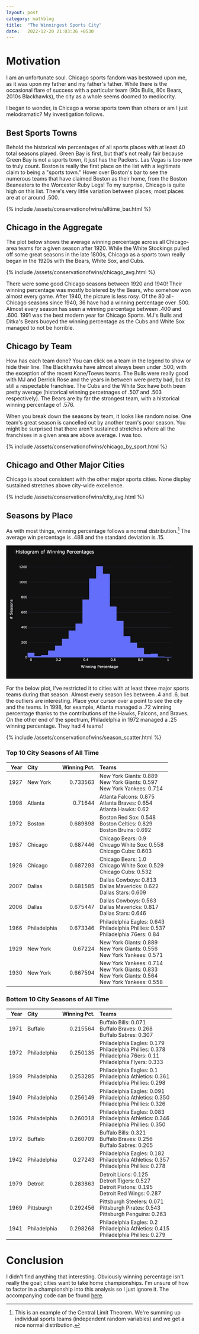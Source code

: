 ```yaml
---
layout: post
category: mathblog
title:  "The Winningest Sports City"
date:   2022-12-20 21:03:36 +0530
---
```

# Motivation 

I am an unfortunate soul. Chicago sports fandom was bestowed upon me, as it was upon my father and my father's father. While there is the occasional flare of success with a particular team (90s Bulls, 80s Bears, 2010s Blackhawks), the city as a whole seems doomed to mediocrity. 

I began to wonder, is Chicago a worse sports town than others or am I just melodramatic? My investigation follows.

## Best Sports Towns
Behold the historical win percentages of all sports places with at least 40 total seasons played. Green Bay is first, but that's not really fair because Green Bay is not a sports town, it just has the Packers. Las Vegas is too new to truly count. Boston is really the first place on the list with a legitimate claim to being a "sports town." Hover over Boston's bar to see the numerous teams that have claimed Boston as their home, from the Boston Beaneaters to the Worcester Ruby Legs! To my surprise, Chicago is quite high on this list. There's very little variation between places; most places are at or around .500.

{% include /assets/conservationofwins/alltime_bar.html %}


## Chicago in the Aggregate
The plot below shows the average winning percentage across all Chicago-area teams for a given season after 1920. While the White Stockings pulled off some great seasons in the late 1800s, Chicago as a sports town really began in the 1920s with the Bears, White Sox, and Cubs.

{% include /assets/conservationofwins/chicago_avg.html %}

There were some good Chicago seasons between 1920 and 1940! Their winning percentage was mostly bolstered by the Bears, who somehow won almost every game. After 1940, the picture is less rosy. Of the 80 all-Chicago seasons since 1940, 36 have had a winning percentage over .500. Almost every season has seen a winning percentage between .400 and .600. 1991 was the best modern year for Chicago Sports. MJ's Bulls and Ditka's Bears buoyed the winning percentage as the Cubs and White Sox managed to not be horrible.

## Chicago by Team
How has each team done? You can click on a team in the legend to show or hide their line. The Blackhawks have almost always been under .500, with the exception of the recent Kane/Toews teams. The Bulls were really good with MJ and Derrick Rose and the years in between were pretty bad, but its still a respectable franchise. The Cubs and the White Sox have both been pretty average (historical winning percetnages of .507 and .503 respectively). The Bears are by far the strongest team, with a historical winning percentage of .576. 

When you break down the seasons by team, it looks like random noise. One team's great season is cancelled out by another team's poor season. You might be surprised that there aren't sustained stretches where all the franchises in a given area are above average. I was too.  

{% include /assets/conservationofwins/chicago_by_sport.html %}


## Chicago and Other Major Cities
Chicago is about consistent with the other major sports cities. None display sustained stretches above city-wide excellence. 

{% include /assets/conservationofwins/city_avg.html %}

## Seasons by Place
As with most things, winning percentage follows a normal distribution.[^1] The average win percentage is .488 and the standard deviation is .15. 

![Histogram](/assets/conservationofwins/hist.jpeg)

For the below plot, I've restricted it to cities with at least three major sports teams during that season. Almost every season lies between .4 and .6, but the outliers are interesting. Place your cursor over a point to see the city and the teams. In 1998, for example, Atlanta managed a .72 winning percentage thanks to the contributions of the Hawks, Falcons, and Braves. On the other end of the spectrum, Philadelphia in 1972 managed a .25 winning percentage. They had 4 teams! 

{% include /assets/conservationofwins/season_scatter.html %}

### Top 10 City Seasons of All Time

|   Year | City        |   Winning Pct. | Teams                                                                                                      |
|-------:|:-------------|----------:|:-----------------------------------------------------------------------------------------------------------|
|   1927 | New York     |  0.733563 | New York Giants: 0.889<br>New York Giants: 0.597<br>New York Yankees: 0.714<br>                            |
|   1998 | Atlanta      |  0.71644  | Atlanta Falcons: 0.875<br>Atlanta Braves: 0.654<br>Atlanta Hawks: 0.62<br>                                 |
|   1972 | Boston       |  0.689898 | Boston Red Sox: 0.548<br>Boston Celtics: 0.829<br>Boston Bruins: 0.692<br>                                 |
|   1937 | Chicago      |  0.687446 | Chicago Bears: 0.9<br>Chicago White Sox: 0.558<br>Chicago Cubs: 0.603<br>                                  |
|   1926 | Chicago      |  0.687293 | Chicago Bears: 1.0<br>Chicago White Sox: 0.529<br>Chicago Cubs: 0.532<br>                                  |
|   2007 | Dallas       |  0.681585 | Dallas Cowboys: 0.813<br>Dallas Mavericks: 0.622<br>Dallas Stars: 0.609<br>                                |
|   2006 | Dallas       |  0.675447 | Dallas Cowboys: 0.563<br>Dallas Mavericks: 0.817<br>Dallas Stars: 0.646<br>                                |
|   1966 | Philadelphia |  0.673346 | Philadelphia Eagles: 0.643<br>Philadelphia Phillies: 0.537<br>Philadelphia 76ers: 0.84<br>                 |
|   1929 | New York     |  0.67224  | New York Giants: 0.889<br>New York Giants: 0.556<br>New York Yankees: 0.571<br>                            |
|   1930 | New York     |  0.667594 | New York Yankees: 0.714<br>New York Giants: 0.833<br>New York Giants: 0.564<br>New York Yankees: 0.558<br> |

### Bottom 10 City Seasons of All Time


|   Year | City        |   Winning Pct. | Teams                                                                                                                    |
|-------:|:-------------|----------:|:-------------------------------------------------------------------------------------------------------------------------|
|   1971 | Buffalo      |  0.215564 | Buffalo Bills: 0.071<br>Buffalo Braves: 0.268<br>Buffalo Sabres: 0.307<br>                                               |
|   1972 | Philadelphia |  0.250135 | Philadelphia Eagles: 0.179<br>Philadelphia Phillies: 0.378<br>Philadelphia 76ers: 0.11<br>Philadelphia Flyers: 0.333<br> |
|   1939 | Philadelphia |  0.253285 | Philadelphia Eagles: 0.1<br>Philadelphia Athletics: 0.361<br>Philadelphia Phillies: 0.298<br>                            |
|   1940 | Philadelphia |  0.256149 | Philadelphia Eagles: 0.091<br>Philadelphia Athletics: 0.350<br>Philadelphia Phillies: 0.326<br>                          |
|   1936 | Philadelphia |  0.260018 | Philadelphia Eagles: 0.083<br>Philadelphia Athletics: 0.346<br>Philadelphia Phillies: 0.350<br>                          |
|   1972 | Buffalo      |  0.260709 | Buffalo Bills: 0.321<br>Buffalo Braves: 0.256<br>Buffalo Sabres: 0.205<br>                                               |
|   1942 | Philadelphia |  0.27243  | Philadelphia Eagles: 0.182<br>Philadelphia Athletics: 0.357<br>Philadelphia Phillies: 0.278<br>                          |
|   1979 | Detroit      |  0.283863 | Detroit Lions: 0.125<br>Detroit Tigers: 0.527<br>Detroit Pistons: 0.195<br>Detroit Red Wings: 0.287<br>                  |
|   1969 | Pittsburgh   |  0.292456 | Pittsburgh Steelers: 0.071<br>Pittsburgh Pirates: 0.543<br>Pittsburgh Penguins: 0.263<br>                                |
|   1941 | Philadelphia |  0.298268 | Philadelphia Eagles: 0.2<br>Philadelphia Athletics: 0.415<br>Philadelphia Phillies: 0.279<br>                            |

# Conclusion
I didn't find anything that interesting. Obviously winning percentage isn't really the goal; cities want to take home championships. I'm unsure of how to factor in a championship into this analysis so I just ignore it. The accompanying code can be found [here](https://github.com/jschless/conservation_of_wins). 


[^1]: This is an example of the Central Limit Theorem. We're summing up individual sports teams (independent random variables) and we get a nice normal distribution.

